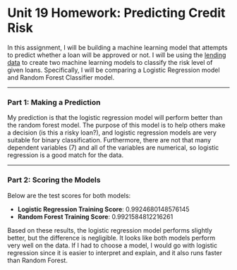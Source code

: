 # Unit 19 Homework: Predicting Credit Risk

In this assignment, I will be building a machine learning model that attempts to predict whether a loan will be approved or not. I will be using the [lending data](Resources/lending_data.csv) to create two machine learning models to classify the risk level of given loans. Specifically, I will be comparing a Logistic Regression model and Random Forest Classifier model.

<hr>

### **Part 1**: Making a Prediction
My prediction is that the logistic regression model will perform better than the random forest model. The purpose of this model is to help others make a decision (is this a risky loan?), and logistic regression models are very suitable for binary classification. Furthermore, there are not that many dependent variables (7) and all of the variables are numerical, so logistic regression is a good match for the data.

<hr>

### **Part 2**: Scoring the Models
Below are the test scores for both models:
- **Logistic Regression Training Score**: 0.9924680148576145
- **Random Forest Training Score**: 0.9921584812216261

Based on these results, the logistic regression model performs slightly better, but the difference is negligible. It looks like both models perform very well on the data. If I had to choose a model, I would go with logistic regression since it is easier to interpret and explain, and it also runs faster than Random Forest.
